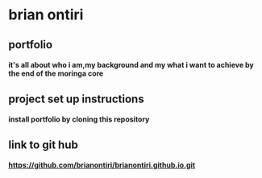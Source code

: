 # brian ontiri
## portfolio
#### it's all about who i am,my background and my what i want to achieve by the end of the moringa core
## project set up instructions
#### install portfolio by cloning this repository
## link to git hub
#### https://github.com/brianontiri/brianontiri.github.io.git
